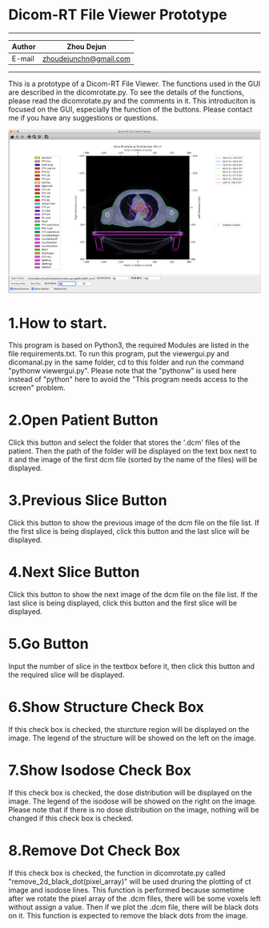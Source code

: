 Dicom-RT File Viewer Prototype
===============================
****
|Author|Zhou Dejun|
|---|---
|E-mail|zhoudejunchn@gmail.com
****
This is a prototype of a Dicom-RT File Viewer. The functions used in the GUI are described in the dicomrotate.py. To see the details of the functions, please read the dicomrotate.py and the comments in it. This introduciton is focused on the GUI, especially the function of the buttons. Please contact me if you have any suggestions or questions.

<img src='https://github.com/McZhD/dicomViewer/blob/master/Screen_Shot.png'>

# 1.How to start.
This program is based on Python3, the required Modules are listed in the file requirements.txt. To run this program, put the viewergui.py and dicomanal.py in the same folder, cd to this folder and run the command "pythonw viewergui.py". Please note that the "pythonw" is used here instead of "python" here to avoid the "This program needs access to the screen" problem.

# 2.Open Patient Button
Click this button and select the folder that stores the '.dcm' files of the patient. Then the path of the folder will be displayed on the text box next to it and the image of the first dcm file (sorted by the name of the files) will be displayed.

# 3.Previous Slice Button
Click this button to show the previous image of the dcm file on the file list. If the first slice is being displayed, click this button and the last slice will be displayed.

# 4.Next Slice Button
Click this button to show the next image of the dcm file on the file list. If the last slice is being displayed, click this button and the first slice will be displayed.

# 5.Go Button
Input the number of slice in the textbox before it, then click this button and the required slice will be displayed.

# 6.Show Structure Check Box
If this check box is checked, the sturcture region will be displayed on the image. The legend of the structure will be showed on the left on the image.

# 7.Show Isodose Check Box
If this check box is checked, the dose distribution will be displayed on the image. The legend of the isodose will be showed on the right on the image. Please note that if there is no dose distribution on the image, nothing will be changed if this check box is checked.
# 8.Remove Dot Check Box
If this check box is checked, the function in dicomrotate.py called "remove_2d_black_dot(pixel_array)" will be used druring the plotting of ct image and isodose lines. This function is performed because sometime after we rotate the pixel array of the .dcm files, there will be some voxels left without assign a value. Then if we plot the .dcm file, there will be black dots on it. This function is expected to remove the black dots from the image.
